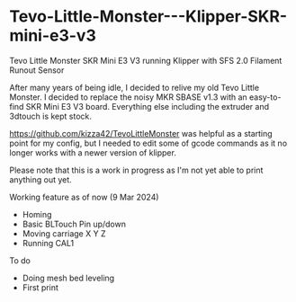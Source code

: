 # Tevo-Little-Monster---Klipper-SKR-mini-e3-v3

Tevo Little Monster 
SKR Mini E3 V3 running Klipper with SFS 2.0 Filament Runout Sensor

After many years of being idle, I decided to relive my old Tevo Little Monster. 
I decided to replace the noisy MKR SBASE v1.3 with an easy-to-find SKR Mini E3 V3 board. Everything else including the extruder and 3dtouch is kept stock.

https://github.com/kizza42/TevoLittleMonster was helpful as a starting point for my config, but I needed to edit some of gcode commands as it no longer works with a newer version of klipper.

Please note that this is a work in progress as I'm not yet able to print anything out yet. 

Working feature as of now (9 Mar 2024)
- Homing
- Basic BLTouch Pin up/down
- Moving carriage X Y Z
- Running CAL1

To do
- Doing mesh bed leveling
- First print
